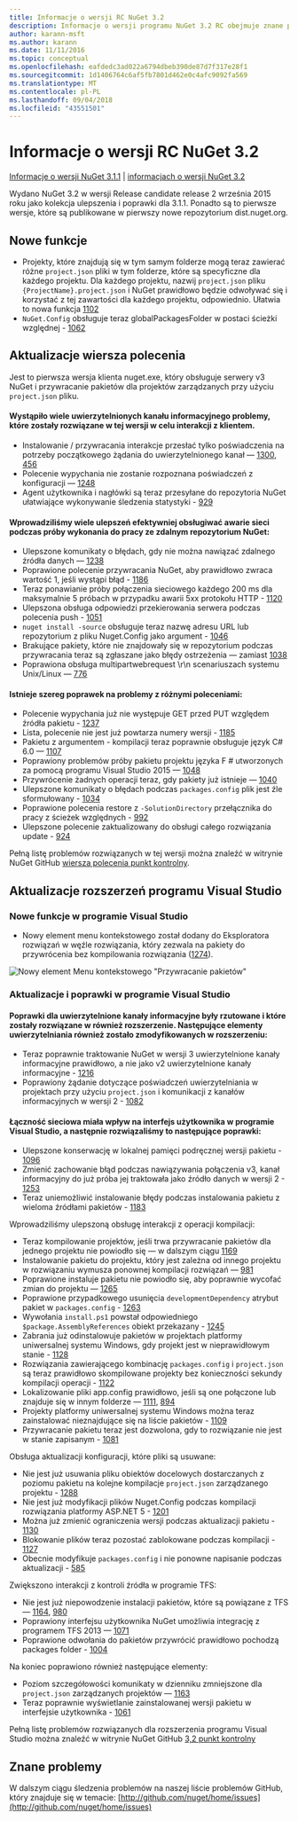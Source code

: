 ```yaml
---
title: Informacje o wersji RC NuGet 3.2
description: Informacje o wersji programu NuGet 3.2 RC obejmuje znane problemy, poprawki błędów, funkcje dodane i DCRs.
author: karann-msft
ms.author: karann
ms.date: 11/11/2016
ms.topic: conceptual
ms.openlocfilehash: eafdedc3ad022a6794dbeb390de87d7f317e28f1
ms.sourcegitcommit: 1d1406764c6af5fb7801d462e0c4afc9092fa569
ms.translationtype: MT
ms.contentlocale: pl-PL
ms.lasthandoff: 09/04/2018
ms.locfileid: "43551501"
---
```

# <a name="nuget-32-rc-release-notes"></a>Informacje o wersji RC NuGet 3.2

[Informacje o wersji NuGet 3.1.1](../release-notes/nuget-3.1.1.md) | [informacjach o wersji NuGet 3.2](../release-notes/nuget-3.2.md)

Wydano NuGet 3.2 w wersji Release candidate release 2 września 2015 roku jako kolekcja ulepszenia i poprawki dla 3.1.1.  Ponadto są to pierwsze wersje, które są publikowane w pierwszy nowe repozytorium dist.nuget.org.

## <a name="new-features"></a>Nowe funkcje

* Projekty, które znajdują się w tym samym folderze mogą teraz zawierać różne `project.json` pliki w tym folderze, które są specyficzne dla każdego projektu.  Dla każdego projektu, nazwij `project.json` pliku `{ProjectName}.project.json` i NuGet prawidłowo będzie odwoływać się i korzystać z tej zawartości dla każdego projektu, odpowiednio.  Ułatwia to nowa funkcja [1102](https://github.com/NuGet/Home/issues/1102)
* `NuGet.Config` obsługuje teraz globalPackagesFolder w postaci ścieżki względnej - [1062](https://github.com/NuGet/Home/issues/1062)

## <a name="command-line-updates"></a>Aktualizacje wiersza polecenia

Jest to pierwsza wersja klienta nuget.exe, który obsługuje serwery v3 NuGet i przywracanie pakietów dla projektów zarządzanych przy użyciu `project.json` pliku.

#### <a name="there-were-a-number-of-authenticated-feed-issues-that-were-addressed-in-this-release-to-improve-interactions-with-the-client"></a>Wystąpiło wiele uwierzytelnionych kanału informacyjnego problemy, które zostały rozwiązane w tej wersji w celu interakcji z klientem.

* Instalowanie / przywracania interakcje przesłać tylko poświadczenia na potrzeby początkowego żądania do uwierzytelnionego kanał — [1300](https://github.com/NuGet/Home/issues/1300), [456](https://github.com/NuGet/Home/issues/456)
* Polecenie wypychania nie zostanie rozpoznana poświadczeń z konfiguracji — [1248](https://github.com/NuGet/Home/issues/1248)
* Agent użytkownika i nagłówki są teraz przesyłane do repozytoria NuGet ułatwiające wykonywanie śledzenia statystyki - [929](https://github.com/NuGet/Home/issues/929)

#### <a name="we-made-a-number-of-improvements-to-better-handle-network-failures-while-attempting-to-work-with-a-remote-nuget-repository"></a>Wprowadziliśmy wiele ulepszeń efektywniej obsługiwać awarie sieci podczas próby wykonania do pracy ze zdalnym repozytorium NuGet:

* Ulepszone komunikaty o błędach, gdy nie można nawiązać zdalnego źródła danych — [1238](https://github.com/NuGet/Home/issues/1238)
* Poprawione polecenie przywracania NuGet, aby prawidłowo zwraca wartość 1, jeśli wystąpi błąd - [1186](https://github.com/NuGet/Home/issues/1186)
* Teraz ponawianie próby połączenia sieciowego każdego 200 ms dla maksymalnie 5 próbach w przypadku awarii 5xx protokołu HTTP - [1120](https://github.com/NuGet/Home/issues/1120)
* Ulepszona obsługa odpowiedzi przekierowania serwera podczas polecenia push - [1051](https://github.com/NuGet/Home/issues/1051)
* `nuget install -source` obsługuje teraz nazwę adresu URL lub repozytorium z pliku Nuget.Config jako argument - [1046](https://github.com/NuGet/Home/issues/1046)
* Brakujące pakiety, które nie znajdowały się w repozytorium podczas przywracania teraz są zgłaszane jako błędy ostrzeżenia — zamiast [1038](https://github.com/NuGet/Home/issues/1038)
* Poprawiona obsługa multipartwebrequest \r\n scenariuszach systemu Unix/Linux — [776](https://github.com/NuGet/Home/issues/776)

#### <a name="there-are-a-number-of-fixes-to-issues-with-various-commands"></a>Istnieje szereg poprawek na problemy z różnymi poleceniami:

* Polecenie wypychania już nie występuje GET przed PUT względem źródła pakietu - [1237](https://github.com/NuGet/Home/issues/1237)
* Lista, polecenie nie jest już powtarza numery wersji - [1185](https://github.com/NuGet/Home/issues/1185)
* Pakietu z argumentem - kompilacji teraz poprawnie obsługuje język C# 6.0 — [1107](https://github.com/NuGet/Home/issues/1107)
* Poprawiony problemów próby pakietu projektu języka F # utworzonych za pomocą programu Visual Studio 2015 — [1048](https://github.com/NuGet/Home/issues/1048)
* Przywrócenie żadnych operacji teraz, gdy pakiety już istnieje — [1040](https://github.com/NuGet/Home/issues/1040)
* Ulepszone komunikaty o błędach podczas `packages.config` plik jest źle sformułowany - [1034](https://github.com/NuGet/Home/issues/1034)
* Poprawione polecenia restore z `-SolutionDirectory` przełącznika do pracy z ścieżek względnych - [992](https://github.com/NuGet/Home/issues/992)
* Ulepszone polecenie zaktualizowany do obsługi całego rozwiązania update - [924](https://github.com/NuGet/Home/issues/924)

Pełną listę problemów rozwiązanych w tej wersji można znaleźć w witrynie NuGet GitHub [wiersza polecenia punkt kontrolny](https://github.com/nuget/home/issues?utf8=%E2%9C%93&q=is%3Aissue+milestone%3A3.2.0-commandline+is%3Aclosed+-label%3AClosedAs%3ADuplicate).

## <a name="visual-studio-extension-updates"></a>Aktualizacje rozszerzeń programu Visual Studio

### <a name="new-features-in-visual-studio"></a>Nowe funkcje w programie Visual Studio

* Nowy element menu kontekstowego został dodany do Eksploratora rozwiązań w węźle rozwiązania, który zezwala na pakiety do przywrócenia bez kompilowania rozwiązania ([1274](https://github.com/NuGet/Home/issues/1274)).

![Nowy element Menu kontekstowego "Przywracanie pakietów"](./media/NuGet-3.2/newContextMenu.png)

### <a name="updates-and-fixes-in-visual-studio"></a>Aktualizacje i poprawki w programie Visual Studio

#### <a name="the-fixes-for-authenticated-feeds-were-rolled-up-and-addressed-in-the-extension-as-well--the-following-authentication-items-were-also-addressed-in-the-extension"></a>Poprawki dla uwierzytelnione kanały informacyjne były rzutowane i które zostały rozwiązane w również rozszerzenie.  Następujące elementy uwierzytelniania również zostało zmodyfikowanych w rozszerzeniu:

* Teraz poprawnie traktowanie NuGet w wersji 3 uwierzytelnione kanały informacyjne prawidłowo, a nie jako v2 uwierzytelnione kanały informacyjne - [1216](https://github.com/NuGet/Home/issues/1216)
* Poprawiony żądanie dotyczące poświadczeń uwierzytelniania w projektach przy użyciu `project.json` i komunikacji z kanałów informacyjnych w wersji 2 - [1082](https://github.com/NuGet/Home/issues/1082)

#### <a name="network-connectivity-had-affected-the-user-interface-in-visual-studio-and-we-addressed-this-with-the-following-fixes"></a>Łączność sieciowa miała wpływ na interfejs użytkownika w programie Visual Studio, a następnie rozwiązaliśmy to następujące poprawki:

* Ulepszone konserwację w lokalnej pamięci podręcznej wersji pakietu - [1096](https://github.com/NuGet/Home/issues/1096)
* Zmienić zachowanie błąd podczas nawiązywania połączenia v3, kanał informacyjny do już próba jej traktowała jako źródło danych w wersji 2 - [1253](https://github.com/NuGet/Home/issues/1253)
* Teraz uniemożliwić instalowanie błędy podczas instalowania pakietu z wieloma źródłami pakietów - [1183](https://github.com/NuGet/Home/issues/1183)

Wprowadziliśmy ulepszoną obsługę interakcji z operacji kompilacji:

* Teraz kompilowanie projektów, jeśli trwa przywracanie pakietów dla jednego projektu nie powiodło się — w dalszym ciągu [1169](https://github.com/NuGet/Home/issues/1169)
* Instalowanie pakietu do projektu, który jest zależna od innego projektu w rozwiązaniu wymusza ponownej kompilacji rozwiązań — [981](https://github.com/NuGet/Home/issues/981)
* Poprawione instaluje pakietu nie powiodło się, aby poprawnie wycofać zmian do projektu — [1265](https://github.com/NuGet/Home/issues/1265)
* Poprawione przypadkowego usunięcia `developmentDependency` atrybut pakiet w `packages.config`  -  [1263](https://github.com/NuGet/Home/issues/1263)
* Wywołania `install.ps1` powstał odpowiedniego `$package.AssemblyReferences` obiekt przekazany - [1245](https://github.com/NuGet/Home/issues/1245)
* Zabrania już odinstalowuje pakietów w projektach platformy uniwersalnej systemu Windows, gdy projekt jest w nieprawidłowym stanie - [1128](https://github.com/NuGet/Home/issues/1128)
* Rozwiązania zawierającego kombinację `packages.config` i `project.json` są teraz prawidłowo skompilowane projekty bez konieczności sekundy kompilacji operacji - [1122](https://github.com/NuGet/Home/issues/1122)
* Lokalizowanie pliki app.config prawidłowo, jeśli są one połączone lub znajduje się w innym folderze — [1111](https://github.com/NuGet/Home/issues/1111), [894](https://github.com/NuGet/Home/issues/894)
* Projekty platformy uniwersalnej systemu Windows można teraz zainstalować nieznajdujące się na liście pakietów - [1109](https://github.com/NuGet/Home/issues/1109)
* Przywracanie pakietu teraz jest dozwolona, gdy to rozwiązanie nie jest w stanie zapisanym - [1081](https://github.com/NuGet/Home/issues/1081)


Obsługa aktualizacji konfiguracji, które pliki są usuwane:

* Nie jest już usuwania pliku obiektów docelowych dostarczanych z poziomu pakietu na kolejne kompilacje `project.json` zarządzanego projektu - [1288](https://github.com/NuGet/Home/issues/1288)
* Nie jest już modyfikacji plików Nuget.Config podczas kompilacji rozwiązania platformy ASP.NET 5 - [1201](https://github.com/NuGet/Home/issues/1201)
* Można już zmienić ograniczenia wersji podczas aktualizacji pakietu - [1130](https://github.com/NuGet/Home/issues/1130)
* Blokowanie plików teraz pozostać zablokowane podczas kompilacji - [1127](https://github.com/NuGet/Home/issues/1127)
* Obecnie modyfikuje `packages.config` i nie ponowne napisanie podczas aktualizacji - [585](https://github.com/NuGet/Home/issues/585)


Zwiększono interakcji z kontroli źródła w programie TFS:

* Nie jest już niepowodzenie instalacji pakietów, które są powiązane z TFS — [1164](https://github.com/NuGet/Home/issues/1164), [980](https://github.com/NuGet/Home/issues/980)
* Poprawiony interfejsu użytkownika NuGet umożliwia integrację z programem TFS 2013 — [1071](https://github.com/NuGet/Home/issues/1071)
* Poprawione odwołania do pakietów przywrócić prawidłowo pochodzą packages folder - [1004](https://github.com/NuGet/Home/issues/1004)

Na koniec poprawiono również następujące elementy:

* Poziom szczegółowości komunikaty w dzienniku zmniejszone dla `project.json` zarządzanych projektów — [1163](https://github.com/NuGet/Home/issues/1163)
* Teraz poprawnie wyświetlanie zainstalowanej wersji pakietu w interfejsie użytkownika - [1061](https://github.com/NuGet/Home/issues/1061)


Pełną listę problemów rozwiązanych dla rozszerzenia programu Visual Studio można znaleźć w witrynie NuGet GitHub [3,2 punkt kontrolny](https://github.com/nuget/home/issues?q=is%3Aissue+is%3Aclosed+-label%3AClosedAs%3ADuplicate+milestone%3A3.2)

## <a name="known-issues"></a>Znane problemy

W dalszym ciągu śledzenia problemów na naszej liście problemów GitHub, który znajduje się w temacie: [http://github.com/nuget/home/issues](http://github.com/nuget/home/issues)